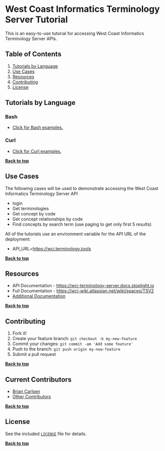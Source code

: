 # West Coast Informatics Terminology Server Tutorial

This is an easy-to-use tutorial for accessing West Coast Informatics
Terminology Server APIs.

## Table of Contents

1. [Tutorials by Language](#tutorials-by-language)
2. [Use Cases](#use-cases)
3. [Resources](#resources)
4. [Contributing](#contributing)
5. [License](#license)

## Tutorials by Language

### Bash

- [Click for Bash examples.](../master/bash-examples/ "Bash Examples")

### Curl

- [Click for Curl examples.](../master/curl-examples/ "Curl Examples")


**[Back to top](#table-of-contents)**


## Use Cases

The following cases will be used to demonstrate accessing the West Coast Informatics
Terminology Server API

- login
- Get terminologies
- Get concept by code
- Get concept relationships by code
- Find concepts by search term (use paging to get only first 5 results)

All of the tutorials use an environment variable for the API URL of the deployment:

- API_URL=https://wci.terminology.tools

**[Back to top](#table-of-contents)**


## Resources

- API Documentation - https://wci-terminology-server.docs.stoplight.io
- Full Documentation - https://wci-wiki.atlassian.net/wiki/spaces/TSV2
- [Additional Documentation](../master/doc/)

**[Back to top](#table-of-contents)**

## Contributing

1. Fork it!
2. Create your feature branch: `git checkout -b my-new-feature`
3. Commit your changes: `git commit -am 'Add some feature'`
4. Push to the branch: `git push origin my-new-feature`
5. Submit a pull request

**[Back to top](#table-of-contents)**

## Current Contributors

- [Brian Carlsen](https://github.com/bcarlsenca)
- [Other Contributors](https://github.com/WestCoastInformatics/wci-terminology-service-in-5-minutes/graphs/contributors)

**[Back to top](#table-of-contents)**

## License

See the included [`LICENSE`](LICENSE) file for details.

**[Back to top](#table-of-contents)**

